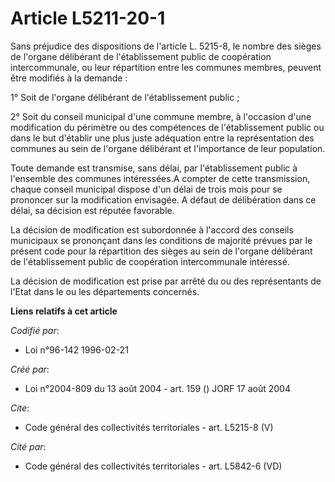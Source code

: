# Article L5211-20-1

Sans préjudice des dispositions de l'article L. 5215-8, le nombre des sièges de l'organe délibérant de l'établissement public
de coopération intercommunale, ou leur répartition entre les communes membres, peuvent être modifiés à la demande : 

1° Soit de l'organe délibérant de l'établissement public ; 

2° Soit du conseil municipal d'une commune membre, à l'occasion d'une modification du périmètre ou des compétences de
l'établissement public ou dans le but d'établir une plus juste adéquation entre la représentation des communes au sein de
l'organe délibérant et l'importance de leur population. 

Toute demande est transmise, sans délai, par l'établissement public à l'ensemble des communes intéressées.A compter de cette
transmission, chaque conseil municipal dispose d'un délai de trois mois pour se prononcer sur la modification envisagée. A
défaut de délibération dans ce délai, sa décision est réputée favorable. 

La décision de modification est subordonnée à l'accord des conseils municipaux se prononçant dans les conditions de majorité
prévues par le présent code pour la répartition des sièges au sein de l'organe délibérant de l'établissement public de
coopération intercommunale intéressé. 

La décision de modification est prise par arrêté du ou des représentants de l'Etat dans le ou les départements concernés.

**Liens relatifs à cet article**

_Codifié par_:

  - Loi n°96-142 1996-02-21

_Créé par_:

  - Loi n°2004-809 du 13 août 2004 - art. 159 () JORF 17 août 2004

_Cite_:

  - Code général des collectivités territoriales - art. L5215-8 (V)

_Cité par_:

  - Code général des collectivités territoriales - art. L5842-6 (VD)
